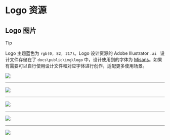 # Logo 资源

## Logo 图片

> [!TIP]
> Logo 主题蓝色为 `rgb(0, 82, 217)`。Logo 设计资源的 Adobe Illustrator `.ai ` 设计文件存储在了 `docs\public\img\logo` 中，设计使用到的字体为 [Misans]([MiSans](https://hyperos.mi.com/font/download))。如果有需要可以自行使用设计文件和对应字体进行创作，适配更多使用场景。

![](/img/logo/BSTLogoHorizontal.png)

---

![](/img/logo/JXUTBSTFlagLogo-2.png)

---

![](/img/logo/newBSTFlagLogo.png)

---

![](/img/logo/BSTLogo.png)

---

![](/img/logo/LogoOnly.png)
